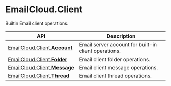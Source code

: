 ﻿# EmailCloud.Client
Builtin Email client operations.             

API | Description
--- | -----------
[EmailCloud.Client.**Account**](ClientAccountApi_list.md) | Email server account for built-in client operations.             
[EmailCloud.Client.**Folder**](ClientFolderApi_list.md) | Email client folder operations.             
[EmailCloud.Client.**Message**](ClientMessageApi_list.md) | Email client message operations.             
[EmailCloud.Client.**Thread**](ClientThreadApi_list.md) | Email client thread operations.             
